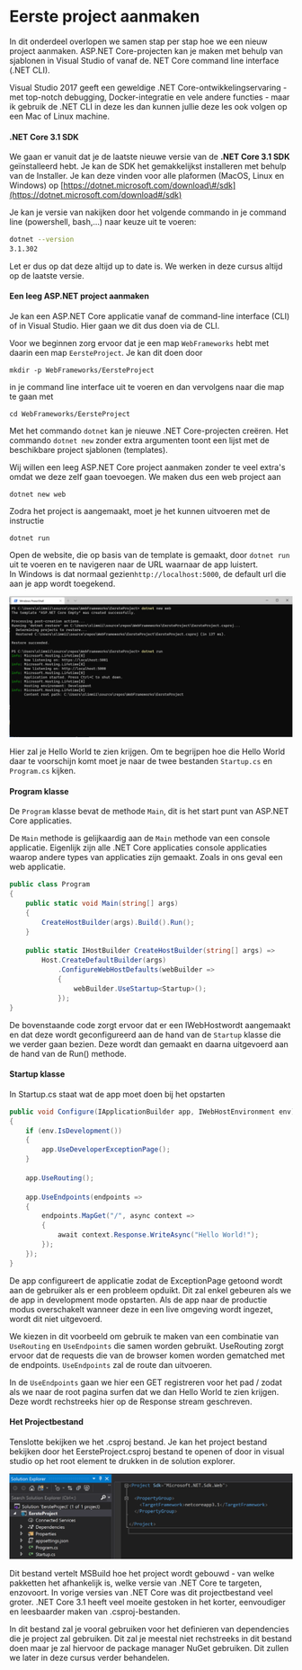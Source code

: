 # Eerste project aanmaken

In dit onderdeel overlopen we samen stap per stap hoe we een nieuw project aanmaken. ASP.NET Core-projecten kan je maken met behulp van sjablonen in Visual Studio of vanaf de. NET Core command line interface \(.NET CLI\).   
  
Visual Studio 2017 geeft een geweldige .NET Core-ontwikkelingservaring - met top-notch debugging, Docker-integratie en vele andere functies - maar ik gebruik de .NET CLI in deze les dan kunnen jullie deze les ook volgen op een Mac of Linux machine.

#### .NET Core 3.1 SDK

We gaan er vanuit dat je de laatste nieuwe versie van de **.NET Core 3.1 SDK** geïnstalleerd hebt.  Je kan de SDK het gemakkelijkst installeren met behulp van de Installer. Je kan deze vinden voor alle plaformen \(MacOS, Linux en Windows\) op [https://dotnet.microsoft.com/download\#/sdk](https://dotnet.microsoft.com/download#/sdk)

Je kan je versie van nakijken door het volgende commando in je command line \(powershell, bash,...\) naar keuze uit te voeren:

```bash
dotnet --version
3.1.302
```

Let er dus op dat deze altijd up to date is. We werken in deze cursus altijd op de laatste versie. 

#### Een leeg ASP.NET project aanmaken

Je kan een ASP.NET Core applicatie vanaf de command-line interface \(CLI\) of in Visual Studio. Hier gaan we dit dus doen via de CLI. 

Voor we beginnen zorg ervoor dat je een map `WebFrameworks` hebt met daarin een map `EersteProject`. Je kan dit doen door

```text
mkdir -p WebFrameworks/EersteProject
```

in je command line interface uit te voeren en dan vervolgens naar die map te gaan met

```text
cd WebFrameworks/EersteProject
```

Met het commando `dotnet` kan je nieuwe .NET Core-projecten creëren. Het commando `dotnet new` zonder extra argumenten toont een lijst met de beschikbare project sjablonen \(templates\). 

Wij willen een leeg ASP.NET Core project aanmaken zonder te veel extra's omdat we deze zelf gaan toevoegen. We maken dus een web project aan 

```text
dotnet new web
```

Zodra het project is aangemaakt, moet je het kunnen uitvoeren met de instructie 

```text
dotnet run
```

Open de website, die op basis van de template is gemaakt, door `dotnet run` uit te voeren en te navigeren naar de URL waarnaar de app luistert.   
In Windows is dat normaal gezien`http://localhost:5000`, de default url die aan je app wordt toegekend.

![Het project is aangemaakt en opgestart aan de hand van dotnet run](../.gitbook/assets/image%20%282%29.png)

Hier zal je Hello World te zien krijgen. Om te begrijpen hoe die Hello World daar te voorschijn komt moet je naar de twee bestanden `Startup.cs` en `Program.cs` kijken. 

#### Program klasse

De `Program` klasse bevat de methode  `Main`, dit is het start punt van ASP.NET Core applicaties.

De `Main` methode is gelijkaardig aan de `Main` methode van een console applicatie. Eigenlijk zijn alle .NET Core applicaties console applicaties waarop andere types van applicaties zijn gemaakt. Zoals in ons geval een web applicatie.

```csharp
public class Program
{
    public static void Main(string[] args)
    {
        CreateHostBuilder(args).Build().Run();
    }

    public static IHostBuilder CreateHostBuilder(string[] args) =>
        Host.CreateDefaultBuilder(args)
            .ConfigureWebHostDefaults(webBuilder =>
            {
                webBuilder.UseStartup<Startup>();
            });
}
```

De bovenstaande code zorgt ervoor dat er een IWebHostwordt aangemaakt en dat deze wordt geconfigureerd aan de hand van de `Startup` klasse die we verder gaan bezien. Deze wordt dan gemaakt en daarna uitgevoerd aan de hand van de Run\(\) methode.

#### Startup klasse

In Startup.cs staat wat de app moet doen bij het opstarten

```csharp
public void Configure(IApplicationBuilder app, IWebHostEnvironment env)
{
    if (env.IsDevelopment())
    {
        app.UseDeveloperExceptionPage();
    }
    
    app.UseRouting();
    
    app.UseEndpoints(endpoints =>
    {
        endpoints.MapGet("/", async context =>
        {
            await context.Response.WriteAsync("Hello World!");
        });
    });
}
```

De app configureert de applicatie zodat de ExceptionPage getoond wordt aan de gebruiker als er een probleem opduikt. Dit zal enkel gebeuren als we de app in development mode opstarten. Als de app naar de productie modus overschakelt wanneer deze in een live omgeving wordt ingezet, wordt dit niet uitgevoerd. 

We kiezen in dit voorbeeld om gebruik te maken van een combinatie van `UseRouting` en `UseEndpoints` die samen worden gebruikt. UseRouting zorgt ervoor dat de requests die van de browser komen worden gematched met de endpoints. `UseEndpoints` zal de route dan uitvoeren. 

In de `UseEndpoints` gaan we hier een GET registreren voor het pad / zodat als we naar de root pagina surfen dat we dan Hello World te zien krijgen. Deze wordt rechstreeks hier op de Response stream geschreven.

#### Het Projectbestand

Tenslotte bekijken we het .csproj bestand. Je kan het project bestand bekijken door het EersteProject.csproj bestand te openen of door in visual studio op het root element te drukken in de solution explorer. 

![Je kan het csproj bestand bekijken door op EersteProject te drukken.](../.gitbook/assets/image%20%283%29.png)

Dit bestand vertelt MSBuild hoe het project wordt gebouwd - van welke pakketten het afhankelijk is, welke versie van .NET Core te targeten, enzovoort. In vorige versies van .NET Core was dit projectbestand veel groter. .NET Core 3.1 heeft veel moeite gestoken in het korter, eenvoudiger en leesbaarder maken van .csproj-bestanden.

In dit bestand zal je vooral gebruiken voor het definieren van dependencies die je project zal gebruiken. Dit zal je meestal niet rechstreeks in dit bestand doen maar je zal hiervoor de package manager NuGet gebruiken. Dit zullen we later in deze cursus verder behandelen. 



